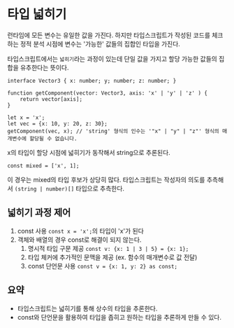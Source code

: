 # 타입 넓히기

런타임에 모든 변수는 유일한 값을 가진다.
하지만 타입스크립트가 작성된 코드를 체크하는 정적 분석 시점에 변수는 '가능한' 값들의 집합인 타입을 가진다.

타입스크립트에서는 `넓히기`라는 과정이 있는데 단일 값을 가지고 할당 가능한 값들의 집합을 유추한다는 뜻이다.

```
interface Vector3 { x: number; y; number; z: number; }

function getComponent(vector: Vector3, axis: 'x' | 'y' | 'z' ) {
	return vector[axis];
}

let x = 'x';
let vec = {x: 10, y: 20, z: 30};
getComponent(vec, x); // 'string' 형식의 인수는 '"x" | "y" | "z"' 형식의 매개변수에 할당될 수 없습니다.
```

x의 타입이 할당 시점에 넓히기가 동작해서 string으로 추론된다.

```
const mixed = ['x', 1];
```
이 경우는 mixed의 타입 후보가 상당히 많다. 타입스크립트는 작성자의 의도를 추측해서
`(string | number)[]` 타입으로 추측한다.

## 넓히기 과정 제어
1. const 사용 `const x = 'x';`의 타입이 'x'가 된다
2. 객체와 배열의 경우 const로 해결이 되지 않는다.
	1) 명시적 타입 구문 제공 `const v: {x: 1 | 3 | 5} = {x: 1};`
	2) 타입 체커에 추가적인 문맥을 제공 (ex. 함수의 매개변수로 값 전달)
	3) const 단언문 사용 `const v = {x: 1, y: 2} as const;`

## 요약
- 타입스크립트는 넓히기를 통해 상수의 타입을 추론한다.
- const와 단언문을 활용하여 타입을 좁히고 원하는 타입을 추론하게 만들 수 있다.